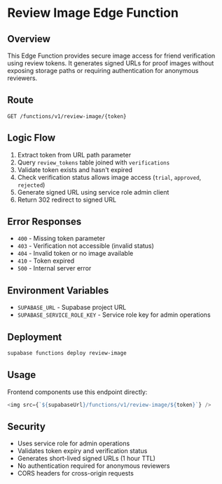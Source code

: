 # Review Image Edge Function

## Overview
This Edge Function provides secure image access for friend verification using review tokens. It generates signed URLs for proof images without exposing storage paths or requiring authentication for anonymous reviewers.

## Route
`GET /functions/v1/review-image/{token}`

## Logic Flow
1. Extract token from URL path parameter
2. Query `review_tokens` table joined with `verifications`
3. Validate token exists and hasn't expired
4. Check verification status allows image access (`trial`, `approved`, `rejected`)
5. Generate signed URL using service role admin client
6. Return 302 redirect to signed URL

## Error Responses
- `400` - Missing token parameter
- `403` - Verification not accessible (invalid status)
- `404` - Invalid token or no image available
- `410` - Token expired
- `500` - Internal server error

## Environment Variables
- `SUPABASE_URL` - Supabase project URL
- `SUPABASE_SERVICE_ROLE_KEY` - Service role key for admin operations

## Deployment
```bash
supabase functions deploy review-image
```

## Usage
Frontend components use this endpoint directly:
```typescript
<img src={`${supabaseUrl}/functions/v1/review-image/${token}`} />
```

## Security
- Uses service role for admin operations
- Validates token expiry and verification status
- Generates short-lived signed URLs (1 hour TTL)
- No authentication required for anonymous reviewers
- CORS headers for cross-origin requests